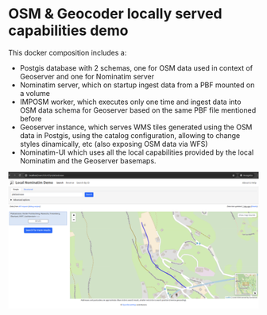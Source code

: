 # OSM & Geocoder locally served capabilities demo

This docker composition includes a: 
- Postgis database with 2 schemas, one for OSM data used in context of Geoserver and one for Nominatim server
- Nominatim server, which on startup ingest data from a PBF mounted on a volume
- IMPOSM worker, which executes only one time and ingest data into OSM data schema for Geoserver based on the same PBF file mentioned before
- Geoserver instance, which serves WMS tiles generated using the OSM data in Postgis, using the catalog configuration, allowing to change styles dinamically, etc (also exposing OSM data via WFS)
- Nominatim-UI which uses all the local capabilities provided by the local Nominatim and the Geoserver basemaps.

![local served map with nominatim-ui demo using wms maps](img/osm-nominatim-screenshot.png)


